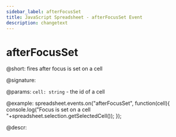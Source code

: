 ```yaml
---
sidebar_label: afterFocusSet
title: JavaScript Spreadsheet - afterFocusSet Event
description: changetext
---
```


# afterFocusSet

@short: fires after focus is set on a cell

@signature:

@params:
`cell: string` - the id of a cell

@example:
spreadsheet.events.on("afterFocusSet", function(cell){
 	console.log("Focus is set on a cell "+spreadsheet.selection.getSelectedCell());
});

@descr:
